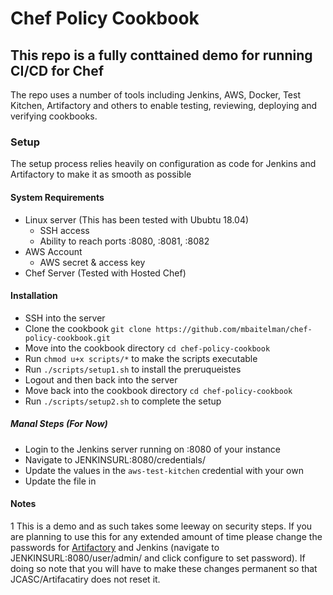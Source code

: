 # Chef Policy Cookbook

## This repo is a fully conttained demo for running CI/CD for Chef

The repo uses a number of tools including Jenkins, AWS, Docker, Test Kitchen, Artifactory and others to enable testing, reviewing, deploying and verifying cookbooks.

### Setup

The setup process relies heavily on configuration as code for Jenkins and Artifactory to make it as smooth as possible

#### System Requirements

- Linux server (This has been tested with Ububtu 18.04)
  - SSH access
  - Ability to reach ports :8080, :8081, :8082
- AWS Account
  - AWS secret & access key
- Chef Server (Tested with Hosted Chef)

#### Installation

- SSH into the server
- Clone the cookbook `git clone https://github.com/mbaitelman/chef-policy-cookbook.git`
- Move into the cookbook directory `cd chef-policy-cookbook`
- Run `chmod u+x scripts/*` to make the scripts executable
- Run `./scripts/setup1.sh` to install the preruqueistes
- Logout and then back into the server
- Move back into the cookbook directory `cd chef-policy-cookbook`
- Run `./scripts/setup2.sh` to complete the setup

##### Manal Steps (For Now)

- Login to the Jenkins server running on :8080 of your instance
- Navigate to JENKINSURL:8080/credentials/
- Update the values in the `aws-test-kitchen` credential with your own
- Update the file in

#### Notes

1 This is a demo and as such takes some leeway on security steps. If you are planning to use this for any extended amount of time please change the passwords for [Artifactory](https://www.jfrog.com/confluence/display/JFROG/User+Profile) and Jenkins (navigate to JENKINSURL:8080/user/admin/ and click configure to set password).
If doing so note that you will have to make these changes permanent so that JCASC/Artifacatiry does not reset it.

